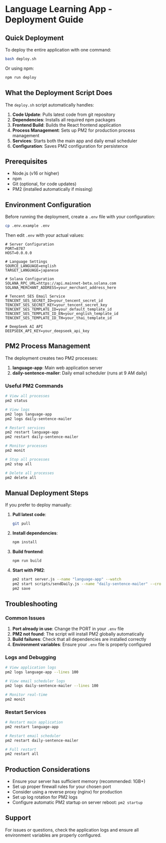 # Language Learning App - Deployment Guide

## Quick Deployment

To deploy the entire application with one command:

```bash
bash deploy.sh
```

Or using npm:

```bash
npm run deploy
```

## What the Deployment Script Does

The `deploy.sh` script automatically handles:

1. **Code Update**: Pulls latest code from git repository
2. **Dependencies**: Installs all required npm packages
3. **Frontend Build**: Builds the React frontend application
4. **Process Management**: Sets up PM2 for production process management
5. **Services**: Starts both the main app and daily email scheduler
6. **Configuration**: Saves PM2 configuration for persistence

## Prerequisites

- Node.js (v16 or higher)
- npm
- Git (optional, for code updates)
- PM2 (installed automatically if missing)

## Environment Configuration

Before running the deployment, create a `.env` file with your configuration:

```bash
cp .env.example .env
```

Then edit `.env` with your actual values:

```env
# Server Configuration
PORT=8787
HOST=0.0.0.0

# Language Settings
SOURCE_LANGUAGE=english
TARGET_LANGUAGE=japanese

# Solana Configuration
SOLANA_RPC_URL=https://api.mainnet-beta.solana.com
SOLANA_MERCHANT_ADDRESS=your_merchant_address_here

# Tencent SES Email Service
TENCENT_SES_SECRET_ID=your_tencent_secret_id
TENCENT_SES_SECRET_KEY=your_tencent_secret_key
TENCENT_SES_TEMPLATE_ID=your_default_template_id
TENCENT_SES_TEMPLATE_ID_EN=your_english_template_id
TENCENT_SES_TEMPLATE_ID_TH=your_thai_template_id

# DeepSeek AI API
DEEPSEEK_API_KEY=your_deepseek_api_key
```

## PM2 Process Management

The deployment creates two PM2 processes:

1. **language-app**: Main web application server
2. **daily-sentence-mailer**: Daily email scheduler (runs at 9 AM daily)

### Useful PM2 Commands

```bash
# View all processes
pm2 status

# View logs
pm2 logs language-app
pm2 logs daily-sentence-mailer

# Restart services
pm2 restart language-app
pm2 restart daily-sentence-mailer

# Monitor processes
pm2 monit

# Stop all processes
pm2 stop all

# Delete all processes
pm2 delete all
```

## Manual Deployment Steps

If you prefer to deploy manually:

1. **Pull latest code**:
   ```bash
   git pull
   ```

2. **Install dependencies**:
   ```bash
   npm install
   ```

3. **Build frontend**:
   ```bash
   npm run build
   ```

4. **Start with PM2**:
   ```bash
   pm2 start server.js --name "language-app" --watch
   pm2 start scripts/sendDaily.js --name "daily-sentence-mailer" --cron "0 9 * * *" --no-autorestart
   pm2 save
   ```

## Troubleshooting

### Common Issues

1. **Port already in use**: Change the PORT in your `.env` file
2. **PM2 not found**: The script will install PM2 globally automatically
3. **Build failures**: Check that all dependencies are installed correctly
4. **Environment variables**: Ensure your `.env` file is properly configured

### Logs and Debugging

```bash
# View application logs
pm2 logs language-app --lines 100

# View email scheduler logs
pm2 logs daily-sentence-mailer --lines 100

# Monitor real-time
pm2 monit
```

### Restart Services

```bash
# Restart main application
pm2 restart language-app

# Restart email scheduler
pm2 restart daily-sentence-mailer

# Full restart
pm2 restart all
```

## Production Considerations

- Ensure your server has sufficient memory (recommended: 1GB+)
- Set up proper firewall rules for your chosen port
- Consider using a reverse proxy (nginx) for production
- Set up log rotation for PM2 logs
- Configure automatic PM2 startup on server reboot: `pm2 startup`

## Support

For issues or questions, check the application logs and ensure all environment variables are properly configured.
